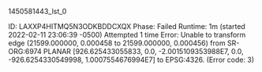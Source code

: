 1450581443_lst_0

ID: LAXXP4HITMQ5N3ODKBDDCXQX
Phase: Failed
Runtime: 1m (started 2022-02-11 23:06:39 -0500)
Attempted 1 time
Error: Unable to transform edge (21599.000000, 0.000458 to 21599.000000, 0.000456) from SR-ORG:6974 PLANAR [926.625433055833, 0.0, -2.0015109353988E7, 0.0, -926.6254330549998, 1.0007554676994E7] to EPSG:4326. (Error code: 3)